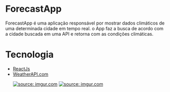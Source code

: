  # ForecastApp
 ForecastApp é uma aplicação responsável por mostrar dados climáticos de uma determinada cidade em tempo real.
 o App faz a busca de acordo com a cidade buscada em uma API e retorna com as condições climáticas.
 # Tecnologia
<ul> <li><a href="https://reactjs.org/">ReactJs</a></li>
<li><a href="https://www.weatherapi.com/">WeatherAPI.com
</a></li>
</u>

<a href="https://imgur.com/Ny2Q9pf"><img src="https://i.imgur.com/Ny2Q9pf.png" title="source: imgur.com" /></a>
<a href="https://imgur.com/HImHnxH"><img src="https://i.imgur.com/HImHnxH.png" title="source: imgur.com" /></a>
